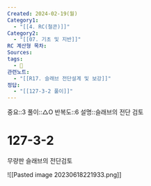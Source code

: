 ```yaml
---
Created: 2024-02-19(월)
Category1:
  - "[[4. RC(철콘)]]"
Category2:
  - "[[07. 기초 및 지반]]"
RC 계산형 목차: 
Sources: 
tags:
  - 🧮
관련노트:
  - "[[R17. 슬래브 전단설계 및 보강]]"
정답:
  - "[[127-3-2 풀이]]"
---
```

중요::3
풀이::△O
반복도::6
설명::슬래브의 전단 검토
#  127-3-2



무량판 슬래브의 전단검토

![[Pasted image 20230618221933.png]]
